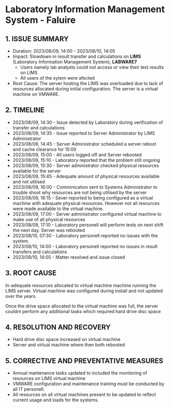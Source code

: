 # Laboratory Information Management System - Faluire

## 1. ISSUE SUMMARY
* Duration: 2023/08/09, 14:00 - 2023/08/10, 14:05
* Impact: Slowdown in result transfer and calculations on **LIMS** (Laboratory Information Management System), **LABWARE7**
    * Users namely lab analysts could not access or view their test results on LIMS
    * All users of the sytem were afected
* Root Cause: The server hosting the LIMS was overloaded due to lack of resources allocated during initial configuration. The server is a virtual machine on VMWARE.

## 2. TIMELINE
* 2023/08/09, 14:30 - Issue detected by Laboratory during verification of transfer and calculations
* 2023/08/09, 14:35 - Issue reported to Server Administrator by LIMS Administrator
* 2023/08/09, 14:45 - Server Administrator scheduled a server reboot and cache clearance for 15:00
* 2023/08/09, 15:00 - All users logged off and Server rebooted
* 2023/08/09, 15:10 - Laboratory reported that the problem still ongoing
* 2023/08/09, 15:30 - Server administrator checked physical resources available for the server
* 2023/08/09, 15:45 - Adequate amount of physical resources available and not utilised
* 2023/08/09, 16:00 - Comminication sent to Systems Administrator to trouble shoot why resources are not being utilised by the server
* 2023/08/09, 16:15 - Sever reported to being configured as a virtual machine with adequate physical resources. However not all resources were made available to the virtual machine.
* 2023/08/09, 17:00 - Server administrator configured virtual machine to make use of all physical resources
* 2023/08/09, 17:10 - Laboratory personell will perform tests on next shift the next day. Server was rebooted
* 2023/08/10, 07:30 - Laboratory personell reported no issues with the system.
* 2023/08/10, 14:00 - Laboratory personell reported no issues in result transfers and calculations
* 2023/08/10, 14:05 - Matter resolved and issue closed

## 3. ROOT CAUSE
In-adequate resources allocated to virtual machine machine running the LIMS server. Virtual machine was configured during install and not updated over the years.

Once the drive space allocated to the virtual machine was full, the server couldnt perform any additional tasks which required hard drive disc space

## 4. RESOLUTION AND RECOVERY
* Hard drive disc space increased on virtual machine
* Server and virtual machine where then both rebooted

## 5. CORRECTIVE AND PREVENTATIVE MEASURES
* Annual mantenance tasks updated to included the monitoring of resources on LIMS virtual machine
* VMWARE configuration and maintenance training must be conducted by all IT personell.
* All resources on all virtual machines present to be updated to reflect current usage and loads for the systems.

